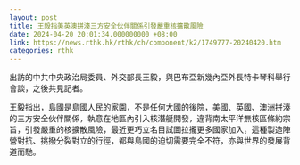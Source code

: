 ```yaml
---
layout: post
title: 王毅指美英澳拼湊三方安全伙伴關係引發嚴重核擴散風險
date: 2024-04-20 20:01:34.000000000 +08:00
link: https://news.rthk.hk/rthk/ch/component/k2/1749777-20240420.htm
categories: rthk
---
```


出訪的中共中央政治局委員、外交部長王毅，與巴布亞新幾內亞外長特卡琴科舉行會談，之後共見記者。

王毅指出，島國是島國人民的家園，不是任何大國的後院，美國、英國、澳洲拼湊的三方安全伙伴關係，執意在地區內引入核潛艇開發，違背南太平洋無核區條約宗旨，引發嚴重的核擴散風險，最近更巧立名目試圖拉攏更多國家加入，這種製造陣營對抗、挑撥分裂對立的行徑，都與島國的迫切需要完全不符，亦與世界的發展背道而馳。
